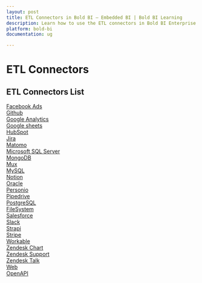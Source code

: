 ```yaml
---
layout: post
title: ETL Connectors in Bold BI – Embedded BI | Bold BI Learning
description: Learn how to use the ETL connectors in Bold BI Enterprise Edition. Discover simple steps to integrate data smoothly and make the most of your analytics.
platform: bold-bi
documentation: ug

---
```


# ETL Connectors


## ETL Connectors List

[Facebook Ads](/working-with-data-sources/working-with-bold-etl/data-connectors/facebook-ads/)<br>
[Github](/working-with-data-sources/working-with-bold-etl/data-connectors/github/)<br>
[Google Analytics](/working-with-data-sources/working-with-bold-etl/data-connectors/google-analytics/)<br>
[Google sheets](/working-with-data-sources/working-with-bold-etl/data-connectors/google-sheets/)<br>
[HubSpot](/working-with-data-sources/working-with-bold-etl/data-connectors/hubspot/)<br>
[Jira](/working-with-data-sources/working-with-bold-etl/data-connectors/jira/)<br>
[Matomo](/working-with-data-sources/working-with-bold-etl/data-connectors/head-less/)<br>
[Microsoft SQL Server](/working-with-data-sources/working-with-bold-etl/data-connectors/sql/)<br>
[MongoDB](/working-with-data-sources/working-with-bold-etl/data-connectors/mongodb/)<br>
[Mux](/working-with-data-sources/working-with-bold-etl/data-connectors/multiplexer/)<br>
[MySQL](/working-with-data-sources/working-with-bold-etl/data-connectors/mysql/)<br>
[Notion](/working-with-data-sources/working-with-bold-etl/data-connectors/notion/)<br>
[Oracle](/working-with-data-sources/working-with-bold-etl/data-connectors/oracle/)<br>
[Personio](/working-with-data-sources/working-with-bold-etl/data-connectors/person/)<br>
[Pipedrive](/working-with-data-sources/working-with-bold-etl/data-connectors/pipedrive/)<br>
[PostgreSQL](/working-with-data-sources/working-with-bold-etl/data-connectors/postgresql/)<br>
[FileSystem](/working-with-data-sources/working-with-bold-etl/data-connectors/file-system/)<br>
[Salesforce](/working-with-data-sources/working-with-bold-etl/data-connectors/salesforce/)<br>
[Slack](/working-with-data-sources/working-with-bold-etl/data-connectors/slack/)<br>
[Strapi](/working-with-data-sources/working-with-bold-etl/data-connectors/web-analytics/)<br>
[Stripe](/working-with-data-sources/working-with-bold-etl/data-connectors/strip/)<br>
[Workable](/working-with-data-sources/working-with-bold-etl/data-connectors/workable/)<br>
[Zendesk Chart](/working-with-data-sources/working-with-bold-etl/data-connectors/zendesk-chart/)<br>
[Zendesk Support](/working-with-data-sources/working-with-bold-etl/data-connectors/zendesk-support/)<br>
[Zendesk Talk](/working-with-data-sources/working-with-bold-etl/data-connectors/zendesk-talk/)<br>
[Web](/working-with-data-sources/working-with-bold-etl/data-connectors/web/)<br>
[OpenAPI](/working-with-data-sources/working-with-bold-etl/data-connectors/open-api/)